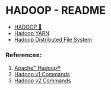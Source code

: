 HADOOP - README
=======

- [HADOOP :elephant:](../hadoop/hadoop.md)
- [Hadoop YARN](../hadoop/yarn.md)
- [Hadoop Distributed File System](../hadoop/HDFS.md)


### References:
1. [Apache™ Hadoop®](http://hadoop.apache.org/)
2. [Hadoop v1 Commands](hdfs_v1_commands.md)
3. [Hadoop v2 Commands](hdfs_v2_commands.md)
